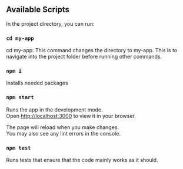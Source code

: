 ## Available Scripts

In the project directory, you can run:
### `cd my-app`
cd my-app: This command changes the directory to my-app. This is to navigate into the project folder before running other commands.

### `npm i`
Installs needed packages

### `npm start`

Runs the app in the development mode.\
Open [http://localhost:3000](http://localhost:3000) to view it in your browser.

The page will reload when you make changes.\
You may also see any lint errors in the console.

### `npm test`

Runs tests that ensure that the code mainly works as it should.

